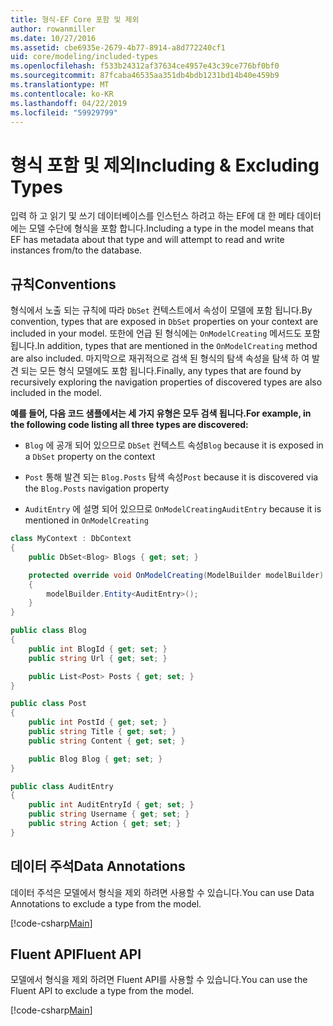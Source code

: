 ```yaml
---
title: 형식-EF Core 포함 및 제외
author: rowanmiller
ms.date: 10/27/2016
ms.assetid: cbe6935e-2679-4b77-8914-a8d772240cf1
uid: core/modeling/included-types
ms.openlocfilehash: f533b24312af37634ce4957e43c39ce776bf0bf0
ms.sourcegitcommit: 87fcaba46535aa351db4bdb1231bd14b40e459b9
ms.translationtype: MT
ms.contentlocale: ko-KR
ms.lasthandoff: 04/22/2019
ms.locfileid: "59929799"
---
```

# <a name="including--excluding-types"></a><span data-ttu-id="6d6b2-102">형식 포함 및 제외</span><span class="sxs-lookup"><span data-stu-id="6d6b2-102">Including & Excluding Types</span></span>

<span data-ttu-id="6d6b2-103">입력 하 고 읽기 및 쓰기 데이터베이스를 인스턴스 하려고 하는 EF에 대 한 메타 데이터에는 모델 수단에 형식을 포함 합니다.</span><span class="sxs-lookup"><span data-stu-id="6d6b2-103">Including a type in the model means that EF has metadata about that type and will attempt to read and write instances from/to the database.</span></span>

## <a name="conventions"></a><span data-ttu-id="6d6b2-104">규칙</span><span class="sxs-lookup"><span data-stu-id="6d6b2-104">Conventions</span></span>

<span data-ttu-id="6d6b2-105">형식에서 노출 되는 규칙에 따라 `DbSet` 컨텍스트에서 속성이 모델에 포함 됩니다.</span><span class="sxs-lookup"><span data-stu-id="6d6b2-105">By convention, types that are exposed in `DbSet` properties on your context are included in your model.</span></span> <span data-ttu-id="6d6b2-106">또한에 언급 된 형식에는 `OnModelCreating` 메서드도 포함 됩니다.</span><span class="sxs-lookup"><span data-stu-id="6d6b2-106">In addition, types that are mentioned in the `OnModelCreating` method are also included.</span></span> <span data-ttu-id="6d6b2-107">마지막으로 재귀적으로 검색 된 형식의 탐색 속성을 탐색 하 여 발견 되는 모든 형식 모델에도 포함 됩니다.</span><span class="sxs-lookup"><span data-stu-id="6d6b2-107">Finally, any types that are found by recursively exploring the navigation properties of discovered types are also included in the model.</span></span>

<span data-ttu-id="6d6b2-108">**예를 들어, 다음 코드 샘플에서는 세 가지 유형은 모두 검색 됩니다.**</span><span class="sxs-lookup"><span data-stu-id="6d6b2-108">**For example, in the following code listing all three types are discovered:**</span></span>

* <span data-ttu-id="6d6b2-109">`Blog` 에 공개 되어 있으므로 `DbSet` 컨텍스트 속성</span><span class="sxs-lookup"><span data-stu-id="6d6b2-109">`Blog` because it is exposed in a `DbSet` property on the context</span></span>

* <span data-ttu-id="6d6b2-110">`Post` 통해 발견 되는 `Blog.Posts` 탐색 속성</span><span class="sxs-lookup"><span data-stu-id="6d6b2-110">`Post` because it is discovered via the `Blog.Posts` navigation property</span></span>

* <span data-ttu-id="6d6b2-111">`AuditEntry` 에 설명 되어 있으므로 `OnModelCreating`</span><span class="sxs-lookup"><span data-stu-id="6d6b2-111">`AuditEntry` because it is mentioned in `OnModelCreating`</span></span>

<!-- [!code-csharp[Main](samples/core/Modeling/Conventions/Samples/IncludedTypes.cs?highlight=3,7,16)] -->
``` csharp
class MyContext : DbContext
{
    public DbSet<Blog> Blogs { get; set; }

    protected override void OnModelCreating(ModelBuilder modelBuilder)
    {
        modelBuilder.Entity<AuditEntry>();
    }
}

public class Blog
{
    public int BlogId { get; set; }
    public string Url { get; set; }

    public List<Post> Posts { get; set; }
}

public class Post
{
    public int PostId { get; set; }
    public string Title { get; set; }
    public string Content { get; set; }

    public Blog Blog { get; set; }
}

public class AuditEntry
{
    public int AuditEntryId { get; set; }
    public string Username { get; set; }
    public string Action { get; set; }
}
```

## <a name="data-annotations"></a><span data-ttu-id="6d6b2-112">데이터 주석</span><span class="sxs-lookup"><span data-stu-id="6d6b2-112">Data Annotations</span></span>

<span data-ttu-id="6d6b2-113">데이터 주석은 모델에서 형식을 제외 하려면 사용할 수 있습니다.</span><span class="sxs-lookup"><span data-stu-id="6d6b2-113">You can use Data Annotations to exclude a type from the model.</span></span>

[!code-csharp[Main](../../../samples/core/Modeling/DataAnnotations/Samples/IgnoreType.cs?highlight=20)]

## <a name="fluent-api"></a><span data-ttu-id="6d6b2-114">Fluent API</span><span class="sxs-lookup"><span data-stu-id="6d6b2-114">Fluent API</span></span>

<span data-ttu-id="6d6b2-115">모델에서 형식을 제외 하려면 Fluent API를 사용할 수 있습니다.</span><span class="sxs-lookup"><span data-stu-id="6d6b2-115">You can use the Fluent API to exclude a type from the model.</span></span>

[!code-csharp[Main](../../../samples/core/Modeling/FluentAPI/Samples/IgnoreType.cs?highlight=12)]
